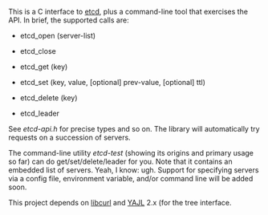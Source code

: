 This is a C interface to [etcd][etcd], plus a command-line tool that exercises
the API.  In brief, the supported calls are:

 * etcd_open (server-list)

 * etcd_close

 * etcd_get (key)

 * etcd_set (key, value, [optional] prev-value, [optional] ttl)

 * etcd_delete (key)

 * etcd_leader

See *etcd-api.h* for precise types and so on.  The library will automatically
try requests on a succession of servers.

The command-line utility *etcd-test* (showing its origins and primary usage so
far) can do get/set/delete/leader for you.  Note that it contains an embedded
list of servers.  Yeah, I know: ugh.  Support for specifying servers via a
config file, environment variable, and/or command line will be added soon.

This project depends on [libcurl][curl] and [YAJL][yajl] 2.x (for the tree
interface.

[etcd]: https://github.com/coreos/etcd
[curl]: http://curl.haxx.se/libcurl/
[yajl]: http://lloyd.github.io/yajl/
